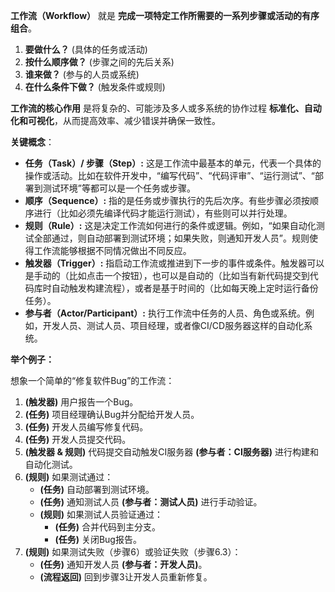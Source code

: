 
**工作流（Workflow）** 就是 **完成一项特定工作所需要的一系列步骤或活动的有序组合**。
1.  **要做什么？** (具体的任务或活动)
2.  **按什么顺序做？** (步骤之间的先后关系)
3.  **谁来做？** (参与的人员或系统)
4.  **在什么条件下做？** (触发条件或规则)

**工作流的核心作用** 是将复杂的、可能涉及多人或多系统的协作过程 **标准化、自动化和可视化**，从而提高效率、减少错误并确保一致性。


 **关键概念**：

*   **任务（Task）/ 步骤（Step）:** 这是工作流中最基本的单元，代表一个具体的操作或活动。比如在软件开发中，“编写代码”、“代码评审”、“运行测试”、“部署到测试环境”等都可以是一个任务或步骤。
*   **顺序（Sequence）:** 指的是任务或步骤执行的先后次序。有些步骤必须按顺序进行（比如必须先编译代码才能运行测试），有些则可以并行处理。
*   **规则（Rule）:** 这是决定工作流如何进行的条件或逻辑。例如，“如果自动化测试全部通过，则自动部署到测试环境；如果失败，则通知开发人员”。规则使得工作流能够根据不同情况做出不同反应。
*   **触发器（Trigger）:** 指启动工作流或推进到下一步的事件或条件。触发器可以是手动的（比如点击一个按钮），也可以是自动的（比如当有新代码提交到代码库时自动触发构建流程），或者是基于时间的（比如每天晚上定时运行备份任务）。
*   **参与者（Actor/Participant）:** 执行工作流中任务的人员、角色或系统。例如，开发人员、测试人员、项目经理，或者像CI/CD服务器这样的自动化系统。

**举个例子：**

想象一个简单的“修复软件Bug”的工作流：

1.  **(触发器)** 用户报告一个Bug。
2.  **(任务)** 项目经理确认Bug并分配给开发人员。
3.  **(任务)** 开发人员编写修复代码。
4.  **(任务)** 开发人员提交代码。
5.  **(触发器 & 规则)** 代码提交自动触发CI服务器 **(参与者：CI服务器)** 进行构建和自动化测试。
6.  **(规则)** 如果测试通过：
    *   **(任务)** 自动部署到测试环境。
    *   **(任务)** 通知测试人员 **(参与者：测试人员)** 进行手动验证。
    *   **(规则)** 如果测试人员验证通过：
        *   **(任务)** 合并代码到主分支。
        *   **(任务)** 关闭Bug报告。
7.  **(规则)** 如果测试失败（步骤6）或验证失败（步骤6.3）：
    *   **(任务)** 通知开发人员 **(参与者：开发人员)**。
    *   **(流程返回)** 回到步骤3让开发人员重新修复。

